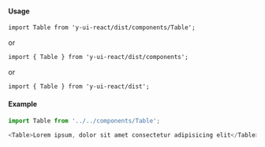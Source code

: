 #### Usage

```markdown
import Table from 'y-ui-react/dist/components/Table';
```

or

```markdown
import { Table } from 'y-ui-react/dist/components';
```

or

```markdown
import { Table } from 'y-ui-react/dist';
```

#### Example

```js
import Table from '../../components/Table';

<Table>Lorem ipsum, dolor sit amet consectetur adipisicing elit</Table>;
```
